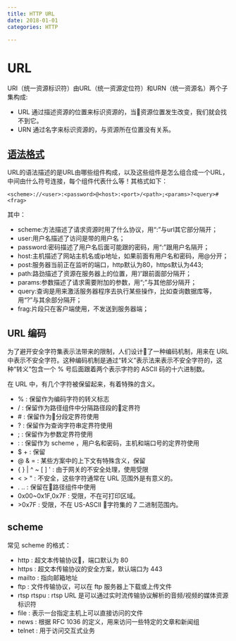 ```yaml
---
title: HTTP URL
date: 2018-01-01
categories: HTTP

---
```



# URL 

URI（统一资源标识符）由URL（统一资源定位符）和URN（统一资源名）两个子集构成:
+ URL 通过描述资源的位置来标识资源的，当资源位置发生改变，我们就会找不到它。
+ URN 通过名字来标识资源的，与资源所在位置没有关系。

## [语法格式](https://github.com/woai30231/http/tree/master/%E7%AC%AC%E4%BA%8C%E7%AB%A0%20URL%E4%B8%8E%E8%B5%84%E6%BA%90)

URL的语法描述的是URL由哪些组件构成，以及这些组件是怎么组合成一个URL，中间由什么符号连接，每个组件代表什么等！其格式如下：
```
<scheme>://<user>:<password>@<host>:<port>/<path>;<params>?<query>#<frag>
```
其中：
+ scheme:方法描述了请求资源时用了什么协议，用“:”与url其它部分隔开；
+ user:用户名描述了访问是带的用户名；
+ password:密码描述了用户名后面可能跟的密码，用“:”跟用户名隔开；
+ host:主机描述了网站主机名或ip地址，如果前面有用户名和密码，用@分开；
+ post:服务器当前正在监听的端口，http默认为80，https默认为443;
+ path:路劲描述了资源在服务器上的位置，用‘/’跟前面部分隔开；
+ params:参数描述了请求需要附加的参数，用“;”与其他部分隔开；
+ query:查询是用来激活服务器程序去执行某些操作，比如查询数据库等，用“?”与其余部分隔开；
+ frag:片段只在客户端使用，不发送到服务器端；


## URL 编码

为了避开安全字符集表示法带来的限制，人们设计了一种编码机制，用来在 URL 中表示不安全字符。这种编码机制是通过“转义”表示法来表示不安全字符的，这种“转义”包含一个 % 号后面跟着两个表示字符的 ASCII 码的十六进制数。

在 URL 中，有几个字符被保留起来，有着特殊的含义。
+ \% : 保留作为编码字符的转义标志
+ \/ : 保留作为路径组件中分隔路径段的定界符
+ \# : 保留作为分段定界符使用
+ \? : 保留作为查询字符串定界符使用
+ \; : 保留作为参数定界符使用
+ \: : 保留作为 scheme ，用户名和密码，主机和端口号的定界符使用
+ \$ \+ : 保留
+ \@ \& \= : 某些方案中的上下文有特殊含义，保留
+ \{ \} \| \^ \~ \[ \] \' : 由于网关的不安全处理，使用受限
+ \< \> \" : 不安全，这些字符通常在 URL 范围外是有意义的。
+ \. \.. : 保留在路径组件中使用
+ 0x00~0x1F,0x7F : 受限，不在可打印区域。
+ \>0x7F : 受限，不在 US-ASCII 字符集的 7 二进制范围内。

## scheme

常见 scheme 的格式：

+ http : 超文本传输协议，端口默认为 80
+ https : 超文本传输协议的安全方案，默认端口为 443
+ mailto : 指向邮箱地址
+ ftp : 文件传输协议，可以在 ftp 服务器上下载或上传文件
+ rtsp rtspu : rtsp URL 是可以通过实时流传输协议解析的音频/视频的媒体资源标识符
+ file : 表示一台指定主机上可以直接访问的文件
+ news : 根据 RFC 1036 的定义，用来访问一些特定的文章和新闻组
+ telnet : 用于访问交互式业务